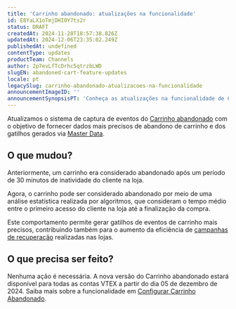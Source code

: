 ```yaml
---
title: 'Carrinho abandonado: atualizações na funcionalidade'
id: E8YaLX1oTmjDHI0Y7ts2r
status: DRAFT
createdAt: 2024-11-28T18:57:38.826Z
updatedAt: 2024-12-06T23:35:02.249Z
publishedAt: undefined
contentType: updates
productTeam: Channels
author: 2p7evLfTcDrhc5qtrzbLWD
slugEN: abandoned-cart-feature-updates
locale: pt
legacySlug: carrinho-abandonado-atualizacoes-na-funcionalidade
announcementImageID: ''
announcementSynopsisPT: 'Conheça as atualizações na funcionalidade de Carrinho Abandonado.'
---
```


Atualizamos o sistema de captura de eventos do [Carrinho abandonado](https://help.vtex.com/pt/tutorial/configurar-carrinho-abandonado--tutorials_740) com o objetivo de fornecer dados mais precisos de abandono de carrinho e dos gatilhos gerados via [Master Data](https://help.vtex.com/pt/tutorial/master-data--4otjBnR27u4WUIciQsmkAw).
## O que mudou?

Anteriormente, um carrinho era considerado abandonado após um período de 30 minutos de inatividade do cliente na loja.

Agora, o carrinho pode ser considerado abandonado por meio de uma análise estatística realizada por algoritmos, que consideram o tempo médio entre o primeiro acesso do cliente na loja até a finalização da compra.  

Este comportamento permite gerar gatilhos de eventos de carrinho mais precisos, contribuindo também para o aumento da eficiência de [campanhas de recuperação](https://help.vtex.com/pt/tutorial/configurar-carrinho-abandonado--tutorials_740#:~:text=a%20VTEX.-,Configurar%20trigger,-Nesta%20etapa%20ser%C3%A1) realizadas nas lojas.  

## O que precisa ser feito?

Nenhuma ação é necessária. A nova versão do Carrinho abandonado estará disponível  para todas as contas VTEX a partir do dia 05 de dezembro de 2024. Saiba mais sobre a funcionalidade em [Configurar Carrinho Abandonado](https://help.vtex.com/pt/tutorial/configurar-carrinho-abandonado--tutorials_740). 

